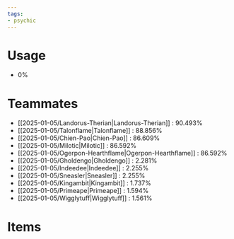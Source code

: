 ```yaml
---
tags:
- psychic
---
```

# Usage
- 0%
# Teammates
- [[2025-01-05/Landorus-Therian|Landorus-Therian]] : 90.493%
- [[2025-01-05/Talonflame|Talonflame]] : 88.856%
- [[2025-01-05/Chien-Pao|Chien-Pao]] : 86.609%
- [[2025-01-05/Milotic|Milotic]] : 86.592%
- [[2025-01-05/Ogerpon-Hearthflame|Ogerpon-Hearthflame]] : 86.592%
- [[2025-01-05/Gholdengo|Gholdengo]] : 2.281%
- [[2025-01-05/Indeedee|Indeedee]] : 2.255%
- [[2025-01-05/Sneasler|Sneasler]] : 2.255%
- [[2025-01-05/Kingambit|Kingambit]] : 1.737%
- [[2025-01-05/Primeape|Primeape]] : 1.594%
- [[2025-01-05/Wigglytuff|Wigglytuff]] : 1.561%
# Items